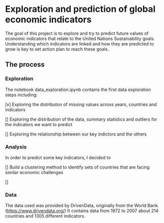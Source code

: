 # Exploration and prediction of global economic indicators

The goal of this project is to explore and try to predict future values of economic indicators that relate to 
the United Nations Sustainability goals. Understanding which indicators are linked and how they are predicted to grow is key 
to set action plan to reach these goals.   

## The process 

### Exploration 

The notebook data_exploration.ipynb contains the first data exploration steps including:

[x] Exploring the distributon of missing values across years, countries and indicators

[] Exploring the distribution of the data, summary statistics and outliers for the indicators we want to predict

[] Exploring the relationship between our key indictors and the others 

### Analysis

In order to predict some key indicators, I decided to 

[] Build a clustering method to identify sets of countries that are facing similar economic challenges 

[]

### Data 

The data used was provided by DrivenData, originally from the World Bank. (https://www.drivendata.org/)
It contains data from 1972 to 2007 about 214 countries and 1305 different indicators. 

